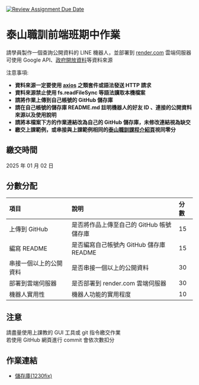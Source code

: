 [![Review Assignment Due Date](https://classroom.github.com/assets/deadline-readme-button-22041afd0340ce965d47ae6ef1cefeee28c7c493a6346c4f15d667ab976d596c.svg)](https://classroom.github.com/a/I8mlcqjs)
# 泰山職訓前端班期中作業
請學員製作⼀個查詢公開資料的 LINE 機器⼈，並部署到 [render.com](https://render.com/) 雲端伺服器  
可使⽤ Google API、[政府開放資料](https://data.gov.tw/)等資料來源  

注意事項:
- **資料來源一定要使用 [axios](https://github.com/axios/axios) 之類套件或語法發送 HTTP 請求**
- **資料來源禁止使用 fs.readFileSync 等語法讀取本機檔案**
- **請將作業上傳到自己帳號的 GitHub 儲存庫**  
- **請在自己帳號的儲存庫 README.md 註明機器⼈的好友 ID 、連接的公開資料來源以及使⽤說明**  
- **請將本檔案下方的作業連結改為自己的 GitHub 儲存庫，未修改連結視為缺交**  
- **繳交上課範例，或串接與上課範例相同的[泰山職訓課程介紹頁](https://wdaweb.github.io/)視同零分**

## 繳交時間
2025 年 01 月 02 日

## 分數分配
|項⽬|說明|分數|
|:---|:---|:---|
|上傳到 GitHub|是否將作品上傳⾄自己的 GitHub 帳號儲存庫|15|
|編寫 README|是否編寫自己帳號內 GitHub 儲存庫 README|15|
|串接⼀個以上的公開資料|是否串接⼀個以上的公開資料|30|
|部署到雲端伺服器|是否部署到 render.com 雲端伺服器|30|
|機器⼈實⽤性|機器⼈功能的實⽤程度|10|

## 注意
請盡量使用上課教的 GUI 工具或 git 指令繳交作業  
若使用 GitHub 網頁進行 commit 會依次數扣分

## 作業連結
- [儲存庫(1230fix)](https://github.com/vien303cat/myLineBot)
